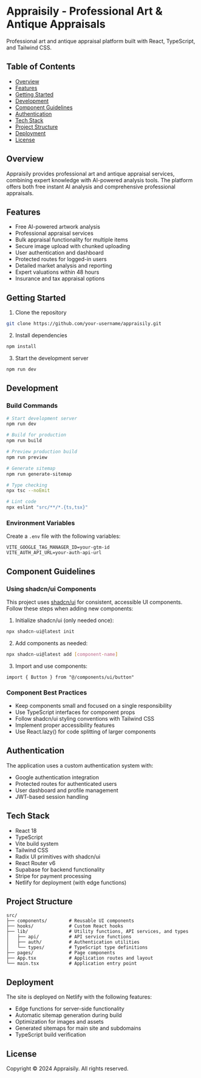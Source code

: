 # Appraisily - Professional Art & Antique Appraisals

Professional art and antique appraisal platform built with React, TypeScript, and Tailwind CSS.

## Table of Contents
- [Overview](#overview)
- [Features](#features)
- [Getting Started](#getting-started)
- [Development](#development)
- [Component Guidelines](#component-guidelines)
- [Authentication](#authentication)
- [Tech Stack](#tech-stack)
- [Project Structure](#project-structure)
- [Deployment](#deployment)
- [License](#license)

## Overview

Appraisily provides professional art and antique appraisal services, combining expert knowledge with AI-powered analysis tools. The platform offers both free instant AI analysis and comprehensive professional appraisals.

## Features

- Free AI-powered artwork analysis
- Professional appraisal services
- Bulk appraisal functionality for multiple items
- Secure image upload with chunked uploading
- User authentication and dashboard
- Protected routes for logged-in users
- Detailed market analysis and reporting
- Expert valuations within 48 hours
- Insurance and tax appraisal options

## Getting Started

1. Clone the repository
```bash
git clone https://github.com/your-username/appraisily.git
```

2. Install dependencies
```bash
npm install
```

3. Start the development server
```bash
npm run dev
```

## Development

### Build Commands
```bash
# Start development server
npm run dev

# Build for production
npm run build

# Preview production build
npm run preview

# Generate sitemap
npm run generate-sitemap

# Type checking
npx tsc --noEmit

# Lint code
npx eslint "src/**/*.{ts,tsx}"
```

### Environment Variables
Create a `.env` file with the following variables:
```
VITE_GOOGLE_TAG_MANAGER_ID=your-gtm-id
VITE_AUTH_API_URL=your-auth-api-url
```

## Component Guidelines

### Using shadcn/ui Components

This project uses [shadcn/ui](https://ui.shadcn.com/) for consistent, accessible UI components. Follow these steps when adding new components:

1. Initialize shadcn/ui (only needed once):
```bash
npx shadcn-ui@latest init
```

2. Add components as needed:
```bash
npx shadcn-ui@latest add [component-name]
```

3. Import and use components:
```tsx
import { Button } from "@/components/ui/button"
```

### Component Best Practices

- Keep components small and focused on a single responsibility
- Use TypeScript interfaces for component props
- Follow shadcn/ui styling conventions with Tailwind CSS
- Implement proper accessibility features
- Use React.lazy() for code splitting of larger components

## Authentication

The application uses a custom authentication system with:
- Google authentication integration
- Protected routes for authenticated users
- User dashboard and profile management
- JWT-based session handling

## Tech Stack

- React 18
- TypeScript
- Vite build system
- Tailwind CSS
- Radix UI primitives with shadcn/ui
- React Router v6
- Supabase for backend functionality
- Stripe for payment processing
- Netlify for deployment (with edge functions)

## Project Structure

```
src/
├── components/        # Reusable UI components
├── hooks/             # Custom React hooks
├── lib/               # Utility functions, API services, and types
│   ├── api/           # API service functions
│   ├── auth/          # Authentication utilities
│   └── types/         # TypeScript type definitions
├── pages/             # Page components
├── App.tsx            # Application routes and layout
└── main.tsx           # Application entry point
```

## Deployment

The site is deployed on Netlify with the following features:
- Edge functions for server-side functionality
- Automatic sitemap generation during build
- Optimization for images and assets
- Generated sitemaps for main site and subdomains
- TypeScript build verification

## License

Copyright © 2024 Appraisily. All rights reserved.